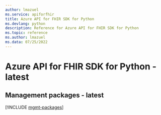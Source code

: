 ```yaml
---
author: lmazuel
ms.service: apiforfhir
title: Azure API for FHIR SDK for Python
ms.devlang: python
description: Reference for Azure API for FHIR SDK for Python
ms.topic: reference
ms.author: lmazuel
ms.data: 07/25/2022
---
```

# Azure API for FHIR SDK for Python - latest

## Management packages - latest
[!INCLUDE [mgmt-packages](api-for-fhir-mgmt-index.md)]